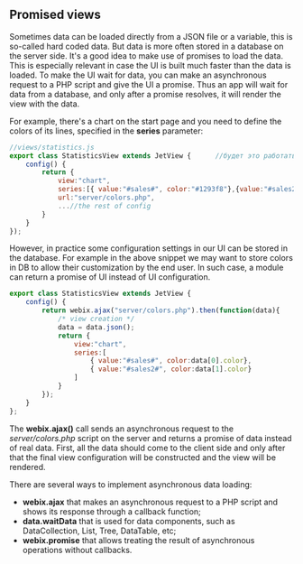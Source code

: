 ## Promised views

Sometimes data can be loaded directly from a JSON file or a variable, this is so-called hard coded data. But data is more often stored in a database on the server side. It's a good idea to make use of promises to load the data. This is especially relevant in case the UI is built much faster than the data is loaded. To make the UI wait for data, you can make an asynchronous request to a PHP script and give the UI a promise. Thus an app will wait for data from a database, and only after a promise resolves, it will render the view with the data.

For example, there's a chart on the start page and you need to define the colors of its lines, specified in the **series** parameter:

~~~js
//views/statistics.js
export class StatisticsView extends JetView {      //будет это работать?
    config() {
        return {
            view:"chart",
            series:[{ value:"#sales#", color:"#1293f8"},{value:"#sales2#", color:"#66cc00"}],
            url:"server/colors.php",
            ...//the rest of config
        }
    }
});
~~~

However, in practice some configuration settings in our UI can be stored in the database. For example in the above snippet we may want to store colors in DB to allow their customization by the end user. In such case, a module can return a promise of UI instead of UI configuration.

~~~js
export class StatisticsView extends JetView {
    config() { 
        return webix.ajax("server/colors.php").then(function(data){      //будет это работать?
            /* view creation */
            data = data.json();
            return {
                view:"chart",
                series:[
                    { value:"#sales#", color:data[0].color},
                    { value:"#sales2#", color:data[1].color}
                ]
            }
        });
    }
};
~~~

The **webix.ajax()** call sends an asynchronous request to the *server/colors.php* script on the server and returns a promise of data instead of real data. First, all the data should come to the client side and only after that the final view configuration will be constructed and the view will be rendered.

There are several ways to implement asynchronous data loading:
- **webix.ajax** that makes an asynchronous request to a PHP script and shows its response through a callback function;
- **data.waitData** that is used for data components, such as DataCollection, List, Tree, DataTable, etc;
- **webix.promise** that allows treating the result of asynchronous operations without callbacks.